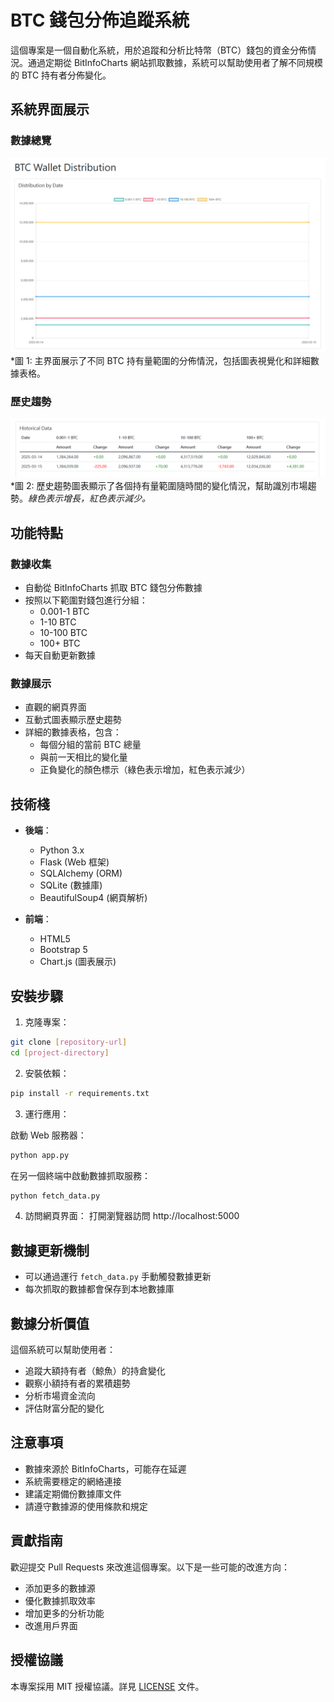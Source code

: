 # BTC 錢包分佈追蹤系統

這個專案是一個自動化系統，用於追蹤和分析比特幣（BTC）錢包的資金分佈情況。通過定期從 BitInfoCharts 網站抓取數據，系統可以幫助使用者了解不同規模的 BTC 持有者分佈變化。

## 系統界面展示

### 數據總覽
![數據總覽界面](images/1.png)
*圖 1: 主界面展示了不同 BTC 持有量範圍的分佈情況，包括圖表視覺化和詳細數據表格。

### 歷史趨勢
![歷史趨勢分析](images/2.png)
*圖 2: 歷史趨勢圖表顯示了各個持有量範圍隨時間的變化情況，幫助識別市場趨勢。*綠色表示增長，紅色表示減少。*

## 功能特點

### 數據收集
- 自動從 BitInfoCharts 抓取 BTC 錢包分佈數據
- 按照以下範圍對錢包進行分組：
  - 0.001-1 BTC
  - 1-10 BTC
  - 10-100 BTC
  - 100+ BTC
- 每天自動更新數據

### 數據展示
- 直觀的網頁界面
- 互動式圖表顯示歷史趨勢
- 詳細的數據表格，包含：
  - 每個分組的當前 BTC 總量
  - 與前一天相比的變化量
  - 正負變化的顏色標示（綠色表示增加，紅色表示減少）

## 技術棧

- **後端**：
  - Python 3.x
  - Flask (Web 框架)
  - SQLAlchemy (ORM)
  - SQLite (數據庫)
  - BeautifulSoup4 (網頁解析)

- **前端**：
  - HTML5
  - Bootstrap 5
  - Chart.js (圖表展示)

## 安裝步驟

1. 克隆專案：
```bash
git clone [repository-url]
cd [project-directory]
```

2. 安裝依賴：
```bash
pip install -r requirements.txt
```

3. 運行應用：

啟動 Web 服務器：
```bash
python app.py
```

在另一個終端中啟動數據抓取服務：
```bash
python fetch_data.py
```

4. 訪問網頁界面：
打開瀏覽器訪問 http://localhost:5000

## 數據更新機制

- 可以通過運行 `fetch_data.py` 手動觸發數據更新
- 每次抓取的數據都會保存到本地數據庫


## 數據分析價值

這個系統可以幫助使用者：
- 追蹤大額持有者（鯨魚）的持倉變化
- 觀察小額持有者的累積趨勢
- 分析市場資金流向
- 評估財富分配的變化

## 注意事項

- 數據來源於 BitInfoCharts，可能存在延遲
- 系統需要穩定的網絡連接
- 建議定期備份數據庫文件
- 請遵守數據源的使用條款和規定

## 貢獻指南

歡迎提交 Pull Requests 來改進這個專案。以下是一些可能的改進方向：
- 添加更多的數據源
- 優化數據抓取效率
- 增加更多的分析功能
- 改進用戶界面

## 授權協議

本專案採用 MIT 授權協議。詳見 [LICENSE](LICENSE) 文件。 
